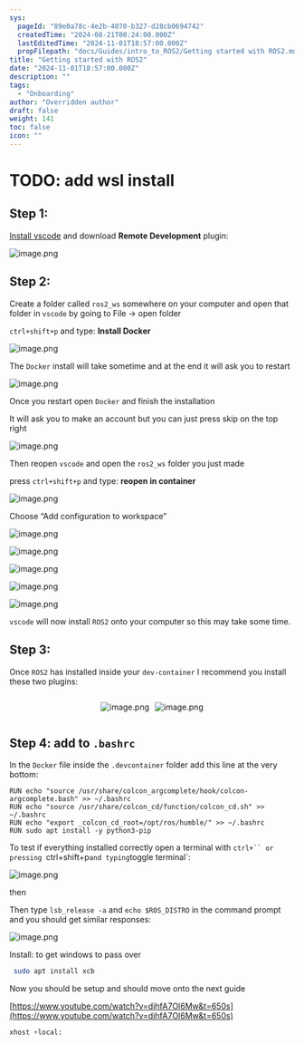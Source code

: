 ```yaml
---
sys:
  pageId: "89e0a78c-4e2b-4070-b327-d28cb0694742"
  createdTime: "2024-08-21T00:24:00.000Z"
  lastEditedTime: "2024-11-01T18:57:00.000Z"
  propFilepath: "docs/Guides/intro_to_ROS2/Getting started with ROS2.md"
title: "Getting started with ROS2"
date: "2024-11-01T18:57:00.000Z"
description: ""
tags:
  - "Onboarding"
author: "Overridden author"
draft: false
weight: 141
toc: false
icon: ""
---
```


# TODO: add wsl install

## Step 1:

[Install vscode](https://code.visualstudio.com/download) and download **Remote Development** plugin:

![image.png](https://prod-files-secure.s3.us-west-2.amazonaws.com/d518164a-d88e-44d1-a4ee-3adb3bd8bce0/efb52993-1881-4a40-b95e-6f020334f022/image.png?X-Amz-Algorithm=AWS4-HMAC-SHA256&X-Amz-Content-Sha256=UNSIGNED-PAYLOAD&X-Amz-Credential=ASIAZI2LB46646WWBHOL%2F20250310%2Fus-west-2%2Fs3%2Faws4_request&X-Amz-Date=20250310T015738Z&X-Amz-Expires=3600&X-Amz-Security-Token=IQoJb3JpZ2luX2VjEDkaCXVzLXdlc3QtMiJIMEYCIQCekFwXv2Hrm9yC9yxKTVRcsNY1yweozaRo1wX9Zcr5KQIhAPGhjwqvVy97etJWnT6WkAmZXM5O3BwPK42puXSYt4HiKogECIL%2F%2F%2F%2F%2F%2F%2F%2F%2F%2FwEQABoMNjM3NDIzMTgzODA1IgwK9YM0Zw%2BvNuXm4Awq3AMrIpcz1j5MIu3ntmw0NtUcS3j2SL%2FAEPmnyyU8p8vsrJf4zwwyB7JBZ6OJ6xg8%2Focf%2B7a%2BbZ271YPsrBJ5cZukKchjNd%2F2HKIpeJKVa2Qg6Rpp%2F17NIic1WgbDrj5DjSxq3YobYnDzVrloYN5pajYn5VqSoAqzN%2BzuKrR3UDmQH35ntvlbpIa4wZDE0RX3SV7OH4E1LYqADjoSxtc8O%2FWMyjaSi9vetBA5FIzzWWoEXsrU1AzSS3XihVY51EoqztgAL1xSXLDUBQHWtce9jpIPccqfH3Rct4SwO06UQREpZbN0OzyGi2aRZKZful8vd03vuJcwoU3GNesbsOrgBrOO977PPKxpbikswQq536xd81u1JwSCVxCt9ms6%2FccFfXvADoyVnNgkD8%2FrH7Ypu9BxSidR2SAxiv6C2wgkJzGQR1nI7O73C3PkbXkhaQkMaxdAa4z5Mr%2BRw7uf7iwZx7KMfvyKDtvmrl%2BJLX09PypeonG26m5CXaVxCaBK4VNxMlSH9IsCqDscpgvT2HjM7JywCxkdIMGA0dIDruF5NGgE2mKWrA77K0XCqqiQ8%2FvhpbOnfzOgJzuWZ8zIFZp%2BbR%2FI0Fue4JYvCeGvDThBRlSQBrFdBDggNDrV6Kfl9TCk%2B7i%2BBjqkAU1opoqlltlI5LKbPSgGyA6eyoQ%2BCDGDed0WDv6un3G6ZG96icz4lc9DmqoV6uRYix4UKPRPRAqXqOm0J6KsvbP3ndB4CjS40lPiZFabgL1Tfdl2Lb21Tn2W6v8ik5EmYmLoKDxqg7lpLpmgPsFsSTV9P53MrD2ourXxVl0FXaUHvJ5Xmp0ZYMXiPUPY0zFbFkRSLWomABOrklhqYNUWcTvic7yM&X-Amz-Signature=03a66f702247185d3c72df64aa068624d80ce51a6f35c8c7b6b61d855fd5cd34&X-Amz-SignedHeaders=host&x-id=GetObject)

## Step 2:

Create a folder called `ros2_ws` somewhere on your computer and open that folder in `vscode` by going to File → open folder 

`ctrl+shift+p` and type: **Install Docker**

![image.png](https://prod-files-secure.s3.us-west-2.amazonaws.com/d518164a-d88e-44d1-a4ee-3adb3bd8bce0/2269dc0e-1cd5-47ff-bceb-c04ad9b2eab0/image.png?X-Amz-Algorithm=AWS4-HMAC-SHA256&X-Amz-Content-Sha256=UNSIGNED-PAYLOAD&X-Amz-Credential=ASIAZI2LB46646WWBHOL%2F20250310%2Fus-west-2%2Fs3%2Faws4_request&X-Amz-Date=20250310T015738Z&X-Amz-Expires=3600&X-Amz-Security-Token=IQoJb3JpZ2luX2VjEDkaCXVzLXdlc3QtMiJIMEYCIQCekFwXv2Hrm9yC9yxKTVRcsNY1yweozaRo1wX9Zcr5KQIhAPGhjwqvVy97etJWnT6WkAmZXM5O3BwPK42puXSYt4HiKogECIL%2F%2F%2F%2F%2F%2F%2F%2F%2F%2FwEQABoMNjM3NDIzMTgzODA1IgwK9YM0Zw%2BvNuXm4Awq3AMrIpcz1j5MIu3ntmw0NtUcS3j2SL%2FAEPmnyyU8p8vsrJf4zwwyB7JBZ6OJ6xg8%2Focf%2B7a%2BbZ271YPsrBJ5cZukKchjNd%2F2HKIpeJKVa2Qg6Rpp%2F17NIic1WgbDrj5DjSxq3YobYnDzVrloYN5pajYn5VqSoAqzN%2BzuKrR3UDmQH35ntvlbpIa4wZDE0RX3SV7OH4E1LYqADjoSxtc8O%2FWMyjaSi9vetBA5FIzzWWoEXsrU1AzSS3XihVY51EoqztgAL1xSXLDUBQHWtce9jpIPccqfH3Rct4SwO06UQREpZbN0OzyGi2aRZKZful8vd03vuJcwoU3GNesbsOrgBrOO977PPKxpbikswQq536xd81u1JwSCVxCt9ms6%2FccFfXvADoyVnNgkD8%2FrH7Ypu9BxSidR2SAxiv6C2wgkJzGQR1nI7O73C3PkbXkhaQkMaxdAa4z5Mr%2BRw7uf7iwZx7KMfvyKDtvmrl%2BJLX09PypeonG26m5CXaVxCaBK4VNxMlSH9IsCqDscpgvT2HjM7JywCxkdIMGA0dIDruF5NGgE2mKWrA77K0XCqqiQ8%2FvhpbOnfzOgJzuWZ8zIFZp%2BbR%2FI0Fue4JYvCeGvDThBRlSQBrFdBDggNDrV6Kfl9TCk%2B7i%2BBjqkAU1opoqlltlI5LKbPSgGyA6eyoQ%2BCDGDed0WDv6un3G6ZG96icz4lc9DmqoV6uRYix4UKPRPRAqXqOm0J6KsvbP3ndB4CjS40lPiZFabgL1Tfdl2Lb21Tn2W6v8ik5EmYmLoKDxqg7lpLpmgPsFsSTV9P53MrD2ourXxVl0FXaUHvJ5Xmp0ZYMXiPUPY0zFbFkRSLWomABOrklhqYNUWcTvic7yM&X-Amz-Signature=3b66284ac7af47458efa3d5ca77942439843ce27e6a2a6d9096ce3820ed42dbb&X-Amz-SignedHeaders=host&x-id=GetObject)

The `Docker` install will take sometime and at the end it will ask you to restart

![image.png](https://prod-files-secure.s3.us-west-2.amazonaws.com/d518164a-d88e-44d1-a4ee-3adb3bd8bce0/ed233f78-be33-4b1f-b89c-9c346c0e961e/image.png?X-Amz-Algorithm=AWS4-HMAC-SHA256&X-Amz-Content-Sha256=UNSIGNED-PAYLOAD&X-Amz-Credential=ASIAZI2LB46646WWBHOL%2F20250310%2Fus-west-2%2Fs3%2Faws4_request&X-Amz-Date=20250310T015738Z&X-Amz-Expires=3600&X-Amz-Security-Token=IQoJb3JpZ2luX2VjEDkaCXVzLXdlc3QtMiJIMEYCIQCekFwXv2Hrm9yC9yxKTVRcsNY1yweozaRo1wX9Zcr5KQIhAPGhjwqvVy97etJWnT6WkAmZXM5O3BwPK42puXSYt4HiKogECIL%2F%2F%2F%2F%2F%2F%2F%2F%2F%2FwEQABoMNjM3NDIzMTgzODA1IgwK9YM0Zw%2BvNuXm4Awq3AMrIpcz1j5MIu3ntmw0NtUcS3j2SL%2FAEPmnyyU8p8vsrJf4zwwyB7JBZ6OJ6xg8%2Focf%2B7a%2BbZ271YPsrBJ5cZukKchjNd%2F2HKIpeJKVa2Qg6Rpp%2F17NIic1WgbDrj5DjSxq3YobYnDzVrloYN5pajYn5VqSoAqzN%2BzuKrR3UDmQH35ntvlbpIa4wZDE0RX3SV7OH4E1LYqADjoSxtc8O%2FWMyjaSi9vetBA5FIzzWWoEXsrU1AzSS3XihVY51EoqztgAL1xSXLDUBQHWtce9jpIPccqfH3Rct4SwO06UQREpZbN0OzyGi2aRZKZful8vd03vuJcwoU3GNesbsOrgBrOO977PPKxpbikswQq536xd81u1JwSCVxCt9ms6%2FccFfXvADoyVnNgkD8%2FrH7Ypu9BxSidR2SAxiv6C2wgkJzGQR1nI7O73C3PkbXkhaQkMaxdAa4z5Mr%2BRw7uf7iwZx7KMfvyKDtvmrl%2BJLX09PypeonG26m5CXaVxCaBK4VNxMlSH9IsCqDscpgvT2HjM7JywCxkdIMGA0dIDruF5NGgE2mKWrA77K0XCqqiQ8%2FvhpbOnfzOgJzuWZ8zIFZp%2BbR%2FI0Fue4JYvCeGvDThBRlSQBrFdBDggNDrV6Kfl9TCk%2B7i%2BBjqkAU1opoqlltlI5LKbPSgGyA6eyoQ%2BCDGDed0WDv6un3G6ZG96icz4lc9DmqoV6uRYix4UKPRPRAqXqOm0J6KsvbP3ndB4CjS40lPiZFabgL1Tfdl2Lb21Tn2W6v8ik5EmYmLoKDxqg7lpLpmgPsFsSTV9P53MrD2ourXxVl0FXaUHvJ5Xmp0ZYMXiPUPY0zFbFkRSLWomABOrklhqYNUWcTvic7yM&X-Amz-Signature=1fca7f7308fc61a9bb39448603d4a7bff5861943641158279a624e1f7dade303&X-Amz-SignedHeaders=host&x-id=GetObject)

Once you restart open `Docker` and finish the installation

It will ask you to make an account but you can just press skip on the top right

![image.png](https://prod-files-secure.s3.us-west-2.amazonaws.com/d518164a-d88e-44d1-a4ee-3adb3bd8bce0/21010ad9-1659-4fd9-9f59-9932a09b2a3d/image.png?X-Amz-Algorithm=AWS4-HMAC-SHA256&X-Amz-Content-Sha256=UNSIGNED-PAYLOAD&X-Amz-Credential=ASIAZI2LB46646WWBHOL%2F20250310%2Fus-west-2%2Fs3%2Faws4_request&X-Amz-Date=20250310T015738Z&X-Amz-Expires=3600&X-Amz-Security-Token=IQoJb3JpZ2luX2VjEDkaCXVzLXdlc3QtMiJIMEYCIQCekFwXv2Hrm9yC9yxKTVRcsNY1yweozaRo1wX9Zcr5KQIhAPGhjwqvVy97etJWnT6WkAmZXM5O3BwPK42puXSYt4HiKogECIL%2F%2F%2F%2F%2F%2F%2F%2F%2F%2FwEQABoMNjM3NDIzMTgzODA1IgwK9YM0Zw%2BvNuXm4Awq3AMrIpcz1j5MIu3ntmw0NtUcS3j2SL%2FAEPmnyyU8p8vsrJf4zwwyB7JBZ6OJ6xg8%2Focf%2B7a%2BbZ271YPsrBJ5cZukKchjNd%2F2HKIpeJKVa2Qg6Rpp%2F17NIic1WgbDrj5DjSxq3YobYnDzVrloYN5pajYn5VqSoAqzN%2BzuKrR3UDmQH35ntvlbpIa4wZDE0RX3SV7OH4E1LYqADjoSxtc8O%2FWMyjaSi9vetBA5FIzzWWoEXsrU1AzSS3XihVY51EoqztgAL1xSXLDUBQHWtce9jpIPccqfH3Rct4SwO06UQREpZbN0OzyGi2aRZKZful8vd03vuJcwoU3GNesbsOrgBrOO977PPKxpbikswQq536xd81u1JwSCVxCt9ms6%2FccFfXvADoyVnNgkD8%2FrH7Ypu9BxSidR2SAxiv6C2wgkJzGQR1nI7O73C3PkbXkhaQkMaxdAa4z5Mr%2BRw7uf7iwZx7KMfvyKDtvmrl%2BJLX09PypeonG26m5CXaVxCaBK4VNxMlSH9IsCqDscpgvT2HjM7JywCxkdIMGA0dIDruF5NGgE2mKWrA77K0XCqqiQ8%2FvhpbOnfzOgJzuWZ8zIFZp%2BbR%2FI0Fue4JYvCeGvDThBRlSQBrFdBDggNDrV6Kfl9TCk%2B7i%2BBjqkAU1opoqlltlI5LKbPSgGyA6eyoQ%2BCDGDed0WDv6un3G6ZG96icz4lc9DmqoV6uRYix4UKPRPRAqXqOm0J6KsvbP3ndB4CjS40lPiZFabgL1Tfdl2Lb21Tn2W6v8ik5EmYmLoKDxqg7lpLpmgPsFsSTV9P53MrD2ourXxVl0FXaUHvJ5Xmp0ZYMXiPUPY0zFbFkRSLWomABOrklhqYNUWcTvic7yM&X-Amz-Signature=27ae6ce6ab78eb0278c546814af214ac27f2cb98b6154cf57a6d878377a9f126&X-Amz-SignedHeaders=host&x-id=GetObject)

Then reopen `vscode` and open the `ros2_ws` folder you just made

press `ctrl+shift+p` and type: **reopen in container**

![image.png](https://prod-files-secure.s3.us-west-2.amazonaws.com/d518164a-d88e-44d1-a4ee-3adb3bd8bce0/4e93b8c2-41ad-488c-8095-c74205196118/image.png?X-Amz-Algorithm=AWS4-HMAC-SHA256&X-Amz-Content-Sha256=UNSIGNED-PAYLOAD&X-Amz-Credential=ASIAZI2LB46646WWBHOL%2F20250310%2Fus-west-2%2Fs3%2Faws4_request&X-Amz-Date=20250310T015738Z&X-Amz-Expires=3600&X-Amz-Security-Token=IQoJb3JpZ2luX2VjEDkaCXVzLXdlc3QtMiJIMEYCIQCekFwXv2Hrm9yC9yxKTVRcsNY1yweozaRo1wX9Zcr5KQIhAPGhjwqvVy97etJWnT6WkAmZXM5O3BwPK42puXSYt4HiKogECIL%2F%2F%2F%2F%2F%2F%2F%2F%2F%2FwEQABoMNjM3NDIzMTgzODA1IgwK9YM0Zw%2BvNuXm4Awq3AMrIpcz1j5MIu3ntmw0NtUcS3j2SL%2FAEPmnyyU8p8vsrJf4zwwyB7JBZ6OJ6xg8%2Focf%2B7a%2BbZ271YPsrBJ5cZukKchjNd%2F2HKIpeJKVa2Qg6Rpp%2F17NIic1WgbDrj5DjSxq3YobYnDzVrloYN5pajYn5VqSoAqzN%2BzuKrR3UDmQH35ntvlbpIa4wZDE0RX3SV7OH4E1LYqADjoSxtc8O%2FWMyjaSi9vetBA5FIzzWWoEXsrU1AzSS3XihVY51EoqztgAL1xSXLDUBQHWtce9jpIPccqfH3Rct4SwO06UQREpZbN0OzyGi2aRZKZful8vd03vuJcwoU3GNesbsOrgBrOO977PPKxpbikswQq536xd81u1JwSCVxCt9ms6%2FccFfXvADoyVnNgkD8%2FrH7Ypu9BxSidR2SAxiv6C2wgkJzGQR1nI7O73C3PkbXkhaQkMaxdAa4z5Mr%2BRw7uf7iwZx7KMfvyKDtvmrl%2BJLX09PypeonG26m5CXaVxCaBK4VNxMlSH9IsCqDscpgvT2HjM7JywCxkdIMGA0dIDruF5NGgE2mKWrA77K0XCqqiQ8%2FvhpbOnfzOgJzuWZ8zIFZp%2BbR%2FI0Fue4JYvCeGvDThBRlSQBrFdBDggNDrV6Kfl9TCk%2B7i%2BBjqkAU1opoqlltlI5LKbPSgGyA6eyoQ%2BCDGDed0WDv6un3G6ZG96icz4lc9DmqoV6uRYix4UKPRPRAqXqOm0J6KsvbP3ndB4CjS40lPiZFabgL1Tfdl2Lb21Tn2W6v8ik5EmYmLoKDxqg7lpLpmgPsFsSTV9P53MrD2ourXxVl0FXaUHvJ5Xmp0ZYMXiPUPY0zFbFkRSLWomABOrklhqYNUWcTvic7yM&X-Amz-Signature=d22405a11e4c40a99f6503c28a556686c9f3dac1bdd1177fa348654c0a21cc3a&X-Amz-SignedHeaders=host&x-id=GetObject)

Choose “Add configuration to workspace”

![image.png](https://prod-files-secure.s3.us-west-2.amazonaws.com/d518164a-d88e-44d1-a4ee-3adb3bd8bce0/9560b282-5060-4989-ba37-97e7b2c22476/image.png?X-Amz-Algorithm=AWS4-HMAC-SHA256&X-Amz-Content-Sha256=UNSIGNED-PAYLOAD&X-Amz-Credential=ASIAZI2LB46646WWBHOL%2F20250310%2Fus-west-2%2Fs3%2Faws4_request&X-Amz-Date=20250310T015738Z&X-Amz-Expires=3600&X-Amz-Security-Token=IQoJb3JpZ2luX2VjEDkaCXVzLXdlc3QtMiJIMEYCIQCekFwXv2Hrm9yC9yxKTVRcsNY1yweozaRo1wX9Zcr5KQIhAPGhjwqvVy97etJWnT6WkAmZXM5O3BwPK42puXSYt4HiKogECIL%2F%2F%2F%2F%2F%2F%2F%2F%2F%2FwEQABoMNjM3NDIzMTgzODA1IgwK9YM0Zw%2BvNuXm4Awq3AMrIpcz1j5MIu3ntmw0NtUcS3j2SL%2FAEPmnyyU8p8vsrJf4zwwyB7JBZ6OJ6xg8%2Focf%2B7a%2BbZ271YPsrBJ5cZukKchjNd%2F2HKIpeJKVa2Qg6Rpp%2F17NIic1WgbDrj5DjSxq3YobYnDzVrloYN5pajYn5VqSoAqzN%2BzuKrR3UDmQH35ntvlbpIa4wZDE0RX3SV7OH4E1LYqADjoSxtc8O%2FWMyjaSi9vetBA5FIzzWWoEXsrU1AzSS3XihVY51EoqztgAL1xSXLDUBQHWtce9jpIPccqfH3Rct4SwO06UQREpZbN0OzyGi2aRZKZful8vd03vuJcwoU3GNesbsOrgBrOO977PPKxpbikswQq536xd81u1JwSCVxCt9ms6%2FccFfXvADoyVnNgkD8%2FrH7Ypu9BxSidR2SAxiv6C2wgkJzGQR1nI7O73C3PkbXkhaQkMaxdAa4z5Mr%2BRw7uf7iwZx7KMfvyKDtvmrl%2BJLX09PypeonG26m5CXaVxCaBK4VNxMlSH9IsCqDscpgvT2HjM7JywCxkdIMGA0dIDruF5NGgE2mKWrA77K0XCqqiQ8%2FvhpbOnfzOgJzuWZ8zIFZp%2BbR%2FI0Fue4JYvCeGvDThBRlSQBrFdBDggNDrV6Kfl9TCk%2B7i%2BBjqkAU1opoqlltlI5LKbPSgGyA6eyoQ%2BCDGDed0WDv6un3G6ZG96icz4lc9DmqoV6uRYix4UKPRPRAqXqOm0J6KsvbP3ndB4CjS40lPiZFabgL1Tfdl2Lb21Tn2W6v8ik5EmYmLoKDxqg7lpLpmgPsFsSTV9P53MrD2ourXxVl0FXaUHvJ5Xmp0ZYMXiPUPY0zFbFkRSLWomABOrklhqYNUWcTvic7yM&X-Amz-Signature=93a93a028d9eff2ec5c00b54722b678e3913561a3496f1f3b55e65ffeb223419&X-Amz-SignedHeaders=host&x-id=GetObject)

![image.png](https://prod-files-secure.s3.us-west-2.amazonaws.com/d518164a-d88e-44d1-a4ee-3adb3bd8bce0/2ee63f81-886b-48e8-a553-dc6e5eac99e4/image.png?X-Amz-Algorithm=AWS4-HMAC-SHA256&X-Amz-Content-Sha256=UNSIGNED-PAYLOAD&X-Amz-Credential=ASIAZI2LB46646WWBHOL%2F20250310%2Fus-west-2%2Fs3%2Faws4_request&X-Amz-Date=20250310T015738Z&X-Amz-Expires=3600&X-Amz-Security-Token=IQoJb3JpZ2luX2VjEDkaCXVzLXdlc3QtMiJIMEYCIQCekFwXv2Hrm9yC9yxKTVRcsNY1yweozaRo1wX9Zcr5KQIhAPGhjwqvVy97etJWnT6WkAmZXM5O3BwPK42puXSYt4HiKogECIL%2F%2F%2F%2F%2F%2F%2F%2F%2F%2FwEQABoMNjM3NDIzMTgzODA1IgwK9YM0Zw%2BvNuXm4Awq3AMrIpcz1j5MIu3ntmw0NtUcS3j2SL%2FAEPmnyyU8p8vsrJf4zwwyB7JBZ6OJ6xg8%2Focf%2B7a%2BbZ271YPsrBJ5cZukKchjNd%2F2HKIpeJKVa2Qg6Rpp%2F17NIic1WgbDrj5DjSxq3YobYnDzVrloYN5pajYn5VqSoAqzN%2BzuKrR3UDmQH35ntvlbpIa4wZDE0RX3SV7OH4E1LYqADjoSxtc8O%2FWMyjaSi9vetBA5FIzzWWoEXsrU1AzSS3XihVY51EoqztgAL1xSXLDUBQHWtce9jpIPccqfH3Rct4SwO06UQREpZbN0OzyGi2aRZKZful8vd03vuJcwoU3GNesbsOrgBrOO977PPKxpbikswQq536xd81u1JwSCVxCt9ms6%2FccFfXvADoyVnNgkD8%2FrH7Ypu9BxSidR2SAxiv6C2wgkJzGQR1nI7O73C3PkbXkhaQkMaxdAa4z5Mr%2BRw7uf7iwZx7KMfvyKDtvmrl%2BJLX09PypeonG26m5CXaVxCaBK4VNxMlSH9IsCqDscpgvT2HjM7JywCxkdIMGA0dIDruF5NGgE2mKWrA77K0XCqqiQ8%2FvhpbOnfzOgJzuWZ8zIFZp%2BbR%2FI0Fue4JYvCeGvDThBRlSQBrFdBDggNDrV6Kfl9TCk%2B7i%2BBjqkAU1opoqlltlI5LKbPSgGyA6eyoQ%2BCDGDed0WDv6un3G6ZG96icz4lc9DmqoV6uRYix4UKPRPRAqXqOm0J6KsvbP3ndB4CjS40lPiZFabgL1Tfdl2Lb21Tn2W6v8ik5EmYmLoKDxqg7lpLpmgPsFsSTV9P53MrD2ourXxVl0FXaUHvJ5Xmp0ZYMXiPUPY0zFbFkRSLWomABOrklhqYNUWcTvic7yM&X-Amz-Signature=e2d6d0de17f7f7607ff16d81f8465f73eef293807eda9a62e17373c77bf500e2&X-Amz-SignedHeaders=host&x-id=GetObject)

![image.png](https://prod-files-secure.s3.us-west-2.amazonaws.com/d518164a-d88e-44d1-a4ee-3adb3bd8bce0/ae1580b2-b048-407e-aed9-b584224a7a04/image.png?X-Amz-Algorithm=AWS4-HMAC-SHA256&X-Amz-Content-Sha256=UNSIGNED-PAYLOAD&X-Amz-Credential=ASIAZI2LB46646WWBHOL%2F20250310%2Fus-west-2%2Fs3%2Faws4_request&X-Amz-Date=20250310T015738Z&X-Amz-Expires=3600&X-Amz-Security-Token=IQoJb3JpZ2luX2VjEDkaCXVzLXdlc3QtMiJIMEYCIQCekFwXv2Hrm9yC9yxKTVRcsNY1yweozaRo1wX9Zcr5KQIhAPGhjwqvVy97etJWnT6WkAmZXM5O3BwPK42puXSYt4HiKogECIL%2F%2F%2F%2F%2F%2F%2F%2F%2F%2FwEQABoMNjM3NDIzMTgzODA1IgwK9YM0Zw%2BvNuXm4Awq3AMrIpcz1j5MIu3ntmw0NtUcS3j2SL%2FAEPmnyyU8p8vsrJf4zwwyB7JBZ6OJ6xg8%2Focf%2B7a%2BbZ271YPsrBJ5cZukKchjNd%2F2HKIpeJKVa2Qg6Rpp%2F17NIic1WgbDrj5DjSxq3YobYnDzVrloYN5pajYn5VqSoAqzN%2BzuKrR3UDmQH35ntvlbpIa4wZDE0RX3SV7OH4E1LYqADjoSxtc8O%2FWMyjaSi9vetBA5FIzzWWoEXsrU1AzSS3XihVY51EoqztgAL1xSXLDUBQHWtce9jpIPccqfH3Rct4SwO06UQREpZbN0OzyGi2aRZKZful8vd03vuJcwoU3GNesbsOrgBrOO977PPKxpbikswQq536xd81u1JwSCVxCt9ms6%2FccFfXvADoyVnNgkD8%2FrH7Ypu9BxSidR2SAxiv6C2wgkJzGQR1nI7O73C3PkbXkhaQkMaxdAa4z5Mr%2BRw7uf7iwZx7KMfvyKDtvmrl%2BJLX09PypeonG26m5CXaVxCaBK4VNxMlSH9IsCqDscpgvT2HjM7JywCxkdIMGA0dIDruF5NGgE2mKWrA77K0XCqqiQ8%2FvhpbOnfzOgJzuWZ8zIFZp%2BbR%2FI0Fue4JYvCeGvDThBRlSQBrFdBDggNDrV6Kfl9TCk%2B7i%2BBjqkAU1opoqlltlI5LKbPSgGyA6eyoQ%2BCDGDed0WDv6un3G6ZG96icz4lc9DmqoV6uRYix4UKPRPRAqXqOm0J6KsvbP3ndB4CjS40lPiZFabgL1Tfdl2Lb21Tn2W6v8ik5EmYmLoKDxqg7lpLpmgPsFsSTV9P53MrD2ourXxVl0FXaUHvJ5Xmp0ZYMXiPUPY0zFbFkRSLWomABOrklhqYNUWcTvic7yM&X-Amz-Signature=c779deb76d6bba05bf7647fefceb6160cf1dbe1239dacae88d857fca909f6c8b&X-Amz-SignedHeaders=host&x-id=GetObject)

![image.png](https://prod-files-secure.s3.us-west-2.amazonaws.com/d518164a-d88e-44d1-a4ee-3adb3bd8bce0/53255b28-f75e-430f-b9e3-c0ac8577e42b/image.png?X-Amz-Algorithm=AWS4-HMAC-SHA256&X-Amz-Content-Sha256=UNSIGNED-PAYLOAD&X-Amz-Credential=ASIAZI2LB46646WWBHOL%2F20250310%2Fus-west-2%2Fs3%2Faws4_request&X-Amz-Date=20250310T015738Z&X-Amz-Expires=3600&X-Amz-Security-Token=IQoJb3JpZ2luX2VjEDkaCXVzLXdlc3QtMiJIMEYCIQCekFwXv2Hrm9yC9yxKTVRcsNY1yweozaRo1wX9Zcr5KQIhAPGhjwqvVy97etJWnT6WkAmZXM5O3BwPK42puXSYt4HiKogECIL%2F%2F%2F%2F%2F%2F%2F%2F%2F%2FwEQABoMNjM3NDIzMTgzODA1IgwK9YM0Zw%2BvNuXm4Awq3AMrIpcz1j5MIu3ntmw0NtUcS3j2SL%2FAEPmnyyU8p8vsrJf4zwwyB7JBZ6OJ6xg8%2Focf%2B7a%2BbZ271YPsrBJ5cZukKchjNd%2F2HKIpeJKVa2Qg6Rpp%2F17NIic1WgbDrj5DjSxq3YobYnDzVrloYN5pajYn5VqSoAqzN%2BzuKrR3UDmQH35ntvlbpIa4wZDE0RX3SV7OH4E1LYqADjoSxtc8O%2FWMyjaSi9vetBA5FIzzWWoEXsrU1AzSS3XihVY51EoqztgAL1xSXLDUBQHWtce9jpIPccqfH3Rct4SwO06UQREpZbN0OzyGi2aRZKZful8vd03vuJcwoU3GNesbsOrgBrOO977PPKxpbikswQq536xd81u1JwSCVxCt9ms6%2FccFfXvADoyVnNgkD8%2FrH7Ypu9BxSidR2SAxiv6C2wgkJzGQR1nI7O73C3PkbXkhaQkMaxdAa4z5Mr%2BRw7uf7iwZx7KMfvyKDtvmrl%2BJLX09PypeonG26m5CXaVxCaBK4VNxMlSH9IsCqDscpgvT2HjM7JywCxkdIMGA0dIDruF5NGgE2mKWrA77K0XCqqiQ8%2FvhpbOnfzOgJzuWZ8zIFZp%2BbR%2FI0Fue4JYvCeGvDThBRlSQBrFdBDggNDrV6Kfl9TCk%2B7i%2BBjqkAU1opoqlltlI5LKbPSgGyA6eyoQ%2BCDGDed0WDv6un3G6ZG96icz4lc9DmqoV6uRYix4UKPRPRAqXqOm0J6KsvbP3ndB4CjS40lPiZFabgL1Tfdl2Lb21Tn2W6v8ik5EmYmLoKDxqg7lpLpmgPsFsSTV9P53MrD2ourXxVl0FXaUHvJ5Xmp0ZYMXiPUPY0zFbFkRSLWomABOrklhqYNUWcTvic7yM&X-Amz-Signature=2fe9c83cfa7a16b18cebca584dbc5fa1ae6b7b49095ab0c208db6cabd5611c26&X-Amz-SignedHeaders=host&x-id=GetObject)

![image.png](https://prod-files-secure.s3.us-west-2.amazonaws.com/d518164a-d88e-44d1-a4ee-3adb3bd8bce0/7c562767-5af9-4ffb-97d1-327bcdf4ee00/image.png?X-Amz-Algorithm=AWS4-HMAC-SHA256&X-Amz-Content-Sha256=UNSIGNED-PAYLOAD&X-Amz-Credential=ASIAZI2LB46646WWBHOL%2F20250310%2Fus-west-2%2Fs3%2Faws4_request&X-Amz-Date=20250310T015738Z&X-Amz-Expires=3600&X-Amz-Security-Token=IQoJb3JpZ2luX2VjEDkaCXVzLXdlc3QtMiJIMEYCIQCekFwXv2Hrm9yC9yxKTVRcsNY1yweozaRo1wX9Zcr5KQIhAPGhjwqvVy97etJWnT6WkAmZXM5O3BwPK42puXSYt4HiKogECIL%2F%2F%2F%2F%2F%2F%2F%2F%2F%2FwEQABoMNjM3NDIzMTgzODA1IgwK9YM0Zw%2BvNuXm4Awq3AMrIpcz1j5MIu3ntmw0NtUcS3j2SL%2FAEPmnyyU8p8vsrJf4zwwyB7JBZ6OJ6xg8%2Focf%2B7a%2BbZ271YPsrBJ5cZukKchjNd%2F2HKIpeJKVa2Qg6Rpp%2F17NIic1WgbDrj5DjSxq3YobYnDzVrloYN5pajYn5VqSoAqzN%2BzuKrR3UDmQH35ntvlbpIa4wZDE0RX3SV7OH4E1LYqADjoSxtc8O%2FWMyjaSi9vetBA5FIzzWWoEXsrU1AzSS3XihVY51EoqztgAL1xSXLDUBQHWtce9jpIPccqfH3Rct4SwO06UQREpZbN0OzyGi2aRZKZful8vd03vuJcwoU3GNesbsOrgBrOO977PPKxpbikswQq536xd81u1JwSCVxCt9ms6%2FccFfXvADoyVnNgkD8%2FrH7Ypu9BxSidR2SAxiv6C2wgkJzGQR1nI7O73C3PkbXkhaQkMaxdAa4z5Mr%2BRw7uf7iwZx7KMfvyKDtvmrl%2BJLX09PypeonG26m5CXaVxCaBK4VNxMlSH9IsCqDscpgvT2HjM7JywCxkdIMGA0dIDruF5NGgE2mKWrA77K0XCqqiQ8%2FvhpbOnfzOgJzuWZ8zIFZp%2BbR%2FI0Fue4JYvCeGvDThBRlSQBrFdBDggNDrV6Kfl9TCk%2B7i%2BBjqkAU1opoqlltlI5LKbPSgGyA6eyoQ%2BCDGDed0WDv6un3G6ZG96icz4lc9DmqoV6uRYix4UKPRPRAqXqOm0J6KsvbP3ndB4CjS40lPiZFabgL1Tfdl2Lb21Tn2W6v8ik5EmYmLoKDxqg7lpLpmgPsFsSTV9P53MrD2ourXxVl0FXaUHvJ5Xmp0ZYMXiPUPY0zFbFkRSLWomABOrklhqYNUWcTvic7yM&X-Amz-Signature=55ec969cf77de51f7b8eb73aa87ecf4d9459513d1532973a0109a8be05f76f8d&X-Amz-SignedHeaders=host&x-id=GetObject)

`vscode` will now install `ROS2` onto your computer so this may take some time.

## Step 3:

Once `ROS2` has installed inside your `dev-container` I recommend you install these two plugins:

<div style="display: flex;flex-direction: row; column-gap:10px; max-width: 630px;justify-content: center;">
<div>

![image.png](https://prod-files-secure.s3.us-west-2.amazonaws.com/d518164a-d88e-44d1-a4ee-3adb3bd8bce0/3fc3d550-5a54-4ba1-ba6b-faa01cdb7369/image.png?X-Amz-Algorithm=AWS4-HMAC-SHA256&X-Amz-Content-Sha256=UNSIGNED-PAYLOAD&X-Amz-Credential=ASIAZI2LB4665HAXMDV7%2F20250310%2Fus-west-2%2Fs3%2Faws4_request&X-Amz-Date=20250310T015740Z&X-Amz-Expires=3600&X-Amz-Security-Token=IQoJb3JpZ2luX2VjEDkaCXVzLXdlc3QtMiJIMEYCIQCBsXyYmOcbOR3sdG%2BmcBKA73vZY3bOznhHiir3PaK%2FcwIhAOcWQ8bLq1ed7WY6PDo32XUVIw5gVuevtriq7KHJXBdlKogECIL%2F%2F%2F%2F%2F%2F%2F%2F%2F%2FwEQABoMNjM3NDIzMTgzODA1IgzafsjaojDAkm6BS%2Bwq3AP2C4nambYPNP%2BFVnr0IYzxyBd0fVngdqXIpi34VQ90SQqDFFCxR5tr%2BBLb5ITSbybe2sRPHXqimOiY9zbWTAZJc7CGZniRjn0NUf0V5Q42GIRAm8BU%2BOcn4OXUAHIOoya9Gmm02YNPZTtoXQImznMVly4i8IGfnkS7If32pmQKlUr%2BmewS05XvPgmwSTC5yVJAEZMLFrJYPKs67KEhc1EIEHqnMo9Y89PNWS7TTRzreHCMMb6%2FkqaMZQ3EX62Jd2rT0KURG33L5FPPzVKjhkA%2Bffq7wiwJP2kRhjV7g6QH0UrGHRtbBqkyJGN5Sx68kwmJh7J7wC7yZpdTe03jlQN3ThEI65pZscu5I1YC41vKsuH5ALrreSK%2BX6c62JDkBUa95x%2FxrZzwVXQD0%2BzWWTFnrotY8QNhcR24geu6RCF80dGEe1yqCdguZIB%2FNq%2BrX2QaqX7L4jaFlBlURMxwL%2F7Cd%2B0NyihkJPuPCShAjP39RnrgZ6c0IB8ngQS77MWHS7ov1ACu7zsVgugPANBCLM7ciA6swFeXvMQK7c6m7mrdYIyh3Z2H8wL2Ac6Jpt20Hyn4a5b03Zx7xlsvum37JKmeBQk2XTg35ddDBShHwy0CIrfHuxbQR3UsufJHgTCY%2B7i%2BBjqkAY70p%2FiEdNDJRNeB4Krhe9SjDsxhBeqa8XLNiY27%2Faar1ycvMsoZ9SHhqZWo2OBMlTUANXFDcOTlMLFvTDBw5H0x1FckRQ0TTYD0q86oYmgrU83AxH7eLs2yFLnF3EiEEZTWRF3ZS37FdoiWl1BaWRumMLlbj3zSXVo3YwJ0FIQBfABkixEErJaOnHAz3RDZmE7dgzjvDY8cNJK%2FqR%2BRb5Bfv7Co&X-Amz-Signature=f5bc7457eff2a8566bebe5383960bfbaef88324371576dadbf982035d823de62&X-Amz-SignedHeaders=host&x-id=GetObject)

</div>
<div>

![image.png](https://prod-files-secure.s3.us-west-2.amazonaws.com/d518164a-d88e-44d1-a4ee-3adb3bd8bce0/d994cc66-13c2-4093-a5a3-f84cf4601a82/image.png?X-Amz-Algorithm=AWS4-HMAC-SHA256&X-Amz-Content-Sha256=UNSIGNED-PAYLOAD&X-Amz-Credential=ASIAZI2LB466YLNKOKVW%2F20250310%2Fus-west-2%2Fs3%2Faws4_request&X-Amz-Date=20250310T015741Z&X-Amz-Expires=3600&X-Amz-Security-Token=IQoJb3JpZ2luX2VjEDkaCXVzLXdlc3QtMiJGMEQCIEWvqs8zSw1VaT5B2t3NrY%2FDMxh8fkMXyUv3NQfeQWDaAiAtbOQxI8NecZ3IDo3ocl1qfsJbzOMCQ8u10P5vBWpOPiqIBAiC%2F%2F%2F%2F%2F%2F%2F%2F%2F%2F8BEAAaDDYzNzQyMzE4MzgwNSIMbteQd1awTx4xGnesKtwDCUObNLUjxeZkvvOEoRI6qdpC%2FL10UEZluKru8quEgBdlzNPWeBp%2BktK%2BYhn%2F%2Flixjtotr5aTcMzJvu4ApZYo2pfr6i5NNOdvN0nOFyyFYpDhqeHmKZdUTjxOk9bDX9seYHIwwqQfCrySaU%2Fbdb1Eicgraa6OhgDHn1oMcbKjgXbGmRiJDv5H8gtN3WJI60vCA2x2wA%2FpJqtvVIQa3xDOsuwrX73pJ5hZ16gO%2Fg9lxaczNjIIatEmrBk7MmadlsgXVL1TqOl7FkYptVVvnTvEn%2Br6R8ygA63NJYGcoUZqJR2PVOx7qcmY77mAa7yf3mHG8rvu1Oduhs5zpjK77pjHeZzhQ2H1E74reioOa6yxfjUMmYxLg4GxvSRYYNmBuyuifOZwZ0aGnxzNWmFveuwds1yPxOhJOHVi2qmtuVUCrwvHQ2JN6GGWV1wzcImCunR1xHUepEGLOw5Oe3h3rEQMo9R%2BiS%2BeCMokL2dJth7iNChomEtpNrNW1N0gmpf7ODd1MVpzcPA7K3H28UWoNQX3WIB2%2FQCmYkeRpiv6TLab%2FsCrhj%2FRPqqgoiVewA2MkQhVrPo78tRYrFSQ3KaLmRuMemsgDfQkyhAluWKUbI%2FcFYrWymlFuS4snSVHoqIw9fq4vgY6pgFNSWrAXoleSqKqsJEdO1Mu%2FtGCDjyqdJfROk%2BEzAqGAaqFysD8G6TXPVkcR%2BppRTp9zgVtZYl34BrYiQce4XCIY%2F%2FoT9JOMufaUDXau%2FVIBEH7mHcZZQO3QAsASIYXUXetglVHlWonNGCUsOufGp4NYdFBPr5VjS1SpHLnuJeJWPP3mY7hRh0P8c3suGJuNqJKYwaGWUDRo%2Bn0MRurHItbuNGE8RH2&X-Amz-Signature=c73bd186d4fc5581ae0249a82d6c813eca591f3f1e31466fe3015f85aedcee0c&X-Amz-SignedHeaders=host&x-id=GetObject)

</div>
</div>

## Step 4: add to `.bashrc`

In the `Docker` file inside the `.devcontainer` folder add this line at the very bottom: 

```docker
RUN echo "source /usr/share/colcon_argcomplete/hook/colcon-argcomplete.bash" >> ~/.bashrc
RUN echo "source /usr/share/colcon_cd/function/colcon_cd.sh" >> ~/.bashrc
RUN echo "export _colcon_cd_root=/opt/ros/humble/" >> ~/.bashrc
RUN sudo apt install -y python3-pip 
```

To test if everything installed correctly open a terminal with `ctrl+`` or pressing `ctrl+shift+p` and typing `toggle terminal`:

![image.png](https://prod-files-secure.s3.us-west-2.amazonaws.com/d518164a-d88e-44d1-a4ee-3adb3bd8bce0/6a4943d8-b04e-4c02-9a58-775f3384d1a5/image.png?X-Amz-Algorithm=AWS4-HMAC-SHA256&X-Amz-Content-Sha256=UNSIGNED-PAYLOAD&X-Amz-Credential=ASIAZI2LB46646WWBHOL%2F20250310%2Fus-west-2%2Fs3%2Faws4_request&X-Amz-Date=20250310T015738Z&X-Amz-Expires=3600&X-Amz-Security-Token=IQoJb3JpZ2luX2VjEDkaCXVzLXdlc3QtMiJIMEYCIQCekFwXv2Hrm9yC9yxKTVRcsNY1yweozaRo1wX9Zcr5KQIhAPGhjwqvVy97etJWnT6WkAmZXM5O3BwPK42puXSYt4HiKogECIL%2F%2F%2F%2F%2F%2F%2F%2F%2F%2FwEQABoMNjM3NDIzMTgzODA1IgwK9YM0Zw%2BvNuXm4Awq3AMrIpcz1j5MIu3ntmw0NtUcS3j2SL%2FAEPmnyyU8p8vsrJf4zwwyB7JBZ6OJ6xg8%2Focf%2B7a%2BbZ271YPsrBJ5cZukKchjNd%2F2HKIpeJKVa2Qg6Rpp%2F17NIic1WgbDrj5DjSxq3YobYnDzVrloYN5pajYn5VqSoAqzN%2BzuKrR3UDmQH35ntvlbpIa4wZDE0RX3SV7OH4E1LYqADjoSxtc8O%2FWMyjaSi9vetBA5FIzzWWoEXsrU1AzSS3XihVY51EoqztgAL1xSXLDUBQHWtce9jpIPccqfH3Rct4SwO06UQREpZbN0OzyGi2aRZKZful8vd03vuJcwoU3GNesbsOrgBrOO977PPKxpbikswQq536xd81u1JwSCVxCt9ms6%2FccFfXvADoyVnNgkD8%2FrH7Ypu9BxSidR2SAxiv6C2wgkJzGQR1nI7O73C3PkbXkhaQkMaxdAa4z5Mr%2BRw7uf7iwZx7KMfvyKDtvmrl%2BJLX09PypeonG26m5CXaVxCaBK4VNxMlSH9IsCqDscpgvT2HjM7JywCxkdIMGA0dIDruF5NGgE2mKWrA77K0XCqqiQ8%2FvhpbOnfzOgJzuWZ8zIFZp%2BbR%2FI0Fue4JYvCeGvDThBRlSQBrFdBDggNDrV6Kfl9TCk%2B7i%2BBjqkAU1opoqlltlI5LKbPSgGyA6eyoQ%2BCDGDed0WDv6un3G6ZG96icz4lc9DmqoV6uRYix4UKPRPRAqXqOm0J6KsvbP3ndB4CjS40lPiZFabgL1Tfdl2Lb21Tn2W6v8ik5EmYmLoKDxqg7lpLpmgPsFsSTV9P53MrD2ourXxVl0FXaUHvJ5Xmp0ZYMXiPUPY0zFbFkRSLWomABOrklhqYNUWcTvic7yM&X-Amz-Signature=6443368dd8e987274180a1e6a4a962f5cacd2179da9057e96fdc2ba1464cb650&X-Amz-SignedHeaders=host&x-id=GetObject)

then 

Then type `lsb_release -a` and `echo $ROS_DISTRO` in the command prompt and you should get similar responses:

![image.png](https://prod-files-secure.s3.us-west-2.amazonaws.com/d518164a-d88e-44d1-a4ee-3adb3bd8bce0/3e635dec-a805-4e85-8b9e-d000e5b71a4e/image.png?X-Amz-Algorithm=AWS4-HMAC-SHA256&X-Amz-Content-Sha256=UNSIGNED-PAYLOAD&X-Amz-Credential=ASIAZI2LB46646WWBHOL%2F20250310%2Fus-west-2%2Fs3%2Faws4_request&X-Amz-Date=20250310T015738Z&X-Amz-Expires=3600&X-Amz-Security-Token=IQoJb3JpZ2luX2VjEDkaCXVzLXdlc3QtMiJIMEYCIQCekFwXv2Hrm9yC9yxKTVRcsNY1yweozaRo1wX9Zcr5KQIhAPGhjwqvVy97etJWnT6WkAmZXM5O3BwPK42puXSYt4HiKogECIL%2F%2F%2F%2F%2F%2F%2F%2F%2F%2FwEQABoMNjM3NDIzMTgzODA1IgwK9YM0Zw%2BvNuXm4Awq3AMrIpcz1j5MIu3ntmw0NtUcS3j2SL%2FAEPmnyyU8p8vsrJf4zwwyB7JBZ6OJ6xg8%2Focf%2B7a%2BbZ271YPsrBJ5cZukKchjNd%2F2HKIpeJKVa2Qg6Rpp%2F17NIic1WgbDrj5DjSxq3YobYnDzVrloYN5pajYn5VqSoAqzN%2BzuKrR3UDmQH35ntvlbpIa4wZDE0RX3SV7OH4E1LYqADjoSxtc8O%2FWMyjaSi9vetBA5FIzzWWoEXsrU1AzSS3XihVY51EoqztgAL1xSXLDUBQHWtce9jpIPccqfH3Rct4SwO06UQREpZbN0OzyGi2aRZKZful8vd03vuJcwoU3GNesbsOrgBrOO977PPKxpbikswQq536xd81u1JwSCVxCt9ms6%2FccFfXvADoyVnNgkD8%2FrH7Ypu9BxSidR2SAxiv6C2wgkJzGQR1nI7O73C3PkbXkhaQkMaxdAa4z5Mr%2BRw7uf7iwZx7KMfvyKDtvmrl%2BJLX09PypeonG26m5CXaVxCaBK4VNxMlSH9IsCqDscpgvT2HjM7JywCxkdIMGA0dIDruF5NGgE2mKWrA77K0XCqqiQ8%2FvhpbOnfzOgJzuWZ8zIFZp%2BbR%2FI0Fue4JYvCeGvDThBRlSQBrFdBDggNDrV6Kfl9TCk%2B7i%2BBjqkAU1opoqlltlI5LKbPSgGyA6eyoQ%2BCDGDed0WDv6un3G6ZG96icz4lc9DmqoV6uRYix4UKPRPRAqXqOm0J6KsvbP3ndB4CjS40lPiZFabgL1Tfdl2Lb21Tn2W6v8ik5EmYmLoKDxqg7lpLpmgPsFsSTV9P53MrD2ourXxVl0FXaUHvJ5Xmp0ZYMXiPUPY0zFbFkRSLWomABOrklhqYNUWcTvic7yM&X-Amz-Signature=3ebd6691c337efe5ca0f9d000aa0f1cbb984af323674d2477bbe634cc837114b&X-Amz-SignedHeaders=host&x-id=GetObject)

Install:  to get windows to pass over

```bash
 sudo apt install xcb
```

Now you should be setup and should move onto the next guide 

[https://www.youtube.com/watch?v=dihfA7Ol6Mw&t=650s](https://www.youtube.com/watch?v=dihfA7Ol6Mw&t=650s)

```python
xhost +local:
```
